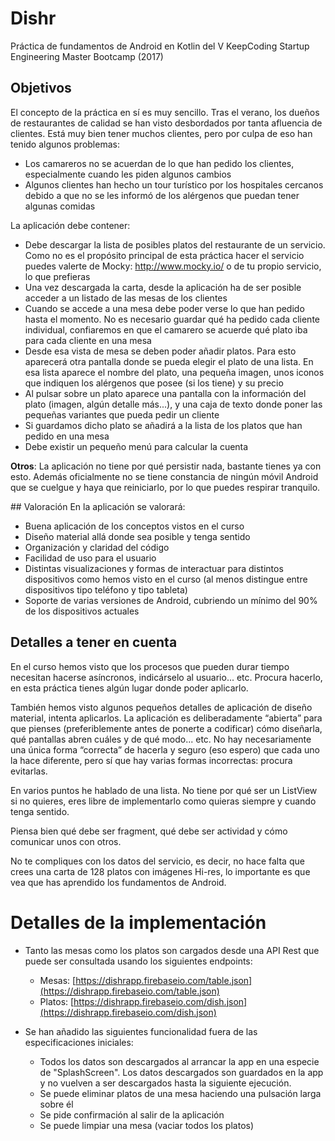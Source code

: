 # Dishr
Práctica de fundamentos de Android en Kotlin del V KeepCoding Startup Engineering Master Bootcamp (2017)

## Objetivos
El concepto de la práctica en sí es muy sencillo. Tras el verano, los dueños de restaurantes de calidad se han visto desbordados por tanta afluencia de clientes. Está muy bien tener muchos clientes, pero por culpa de eso han tenido algunos problemas:
- Los camareros no se acuerdan de lo que han pedido los clientes, especialmente cuando les piden algunos cambios- Algunos clientes han hecho un tour turístico por los hospitales cercanos debido a que no se les informó de los alérgenos que puedan tener algunas comidas

La aplicación debe contener:

- Debe descargar la lista de posibles platos del restaurante de un servicio. Como no es el propósito principal de esta práctica hacer el servicio puedes valerte de Mocky: http://www.mocky.io/ o de tu propio servicio, lo que prefieras- Una vez descargada la carta, desde la aplicación ha de ser posible acceder a un listado de las mesas de los clientes- Cuando se accede a una mesa debe poder verse lo que han pedido hasta el momento. No es necesario guardar qué ha pedido cada cliente individual, confiaremos en que el camarero se acuerde qué plato iba para cada cliente en una mesa- Desde esa vista de mesa se deben poder añadir platos. Para esto aparecerá otra pantalla donde se pueda elegir el plato de una lista. En esa lista aparece el nombre del plato, una pequeña imagen, unos iconos que indiquen los alérgenos que posee (si los tiene) y su precio- Al pulsar sobre un plato aparece una pantalla con la información del plato (imagen, algún detalle más...), y una caja de texto donde poner las pequeñas variantes que pueda pedir un cliente- Si guardamos dicho plato se añadirá a la lista de los platos que han pedido en una mesa- Debe existir un pequeño menú para calcular la cuenta**Otros**: La aplicación no tiene por qué persistir nada, bastante tienes ya con esto. Además oficialmente no se tiene constancia de ningún móvil Android que se cuelgue y haya que reiniciarlo, por lo que puedes respirar tranquilo.

## Valoración
En la aplicación se valorará:
- Buena aplicación de los conceptos vistos en el curso- Diseño material allá donde sea posible y tenga sentido- Organización y claridad del código- Facilidad de uso para el usuario- Distintas visualizaciones y formas de interactuar para distintos dispositivos como hemos visto en el curso (al menos distingue entre dispositivos tipo teléfono y tipo tableta)- Soporte de varias versiones de Android, cubriendo un mínimo del 90% delos dispositivos actuales

## Detalles a tener en cuentaEn el curso hemos visto que los procesos que pueden durar tiempo necesitan hacerse asíncronos, indicárselo al usuario... etc. Procura hacerlo, en esta práctica tienes algún lugar donde poder aplicarlo.
También hemos visto algunos pequeños detalles de aplicación de diseño material, intenta aplicarlos.La aplicación es deliberadamente “abierta” para que pienses (preferiblemente antes de ponerte a codificar) cómo diseñarla, qué pantallas abren cuáles y de qué modo... etc. No hay necesariamente una única forma “correcta” de hacerla y seguro (eso espero) que cada uno la hace diferente, pero sí que hay varias formas incorrectas: procura evitarlas.
En varios puntos he hablado de una lista. No tiene por qué ser un ListView si no quieres, eres libre de implementarlo como quieras siempre y cuando tenga sentido.
Piensa bien qué debe ser fragment, qué debe ser actividad y cómo comunicar unos con otros.
No te compliques con los datos del servicio, es decir, no hace falta que crees una carta de 128 platos con imágenes Hi-res, lo importante es que vea que has aprendido los fundamentos de Android.

# Detalles de la implementación

- Tanto las mesas como los platos son cargados desde una API Rest que puede ser consultada usando los siguientes endpoints:

	- Mesas: [https://dishrapp.firebaseio.com/table.json](https://dishrapp.firebaseio.com/table.json)
	- Platos: [https://dishrapp.firebaseio.com/dish.json](https://dishrapp.firebaseio.com/dish.json)

- Se han añadido las siguientes funcionalidad fuera de las especificaciones iniciales:

	- Todos los datos son descargados al arrancar la app en una especie de "SplashScreen". Los datos descargados son guardados en la app y no vuelven a ser descargados hasta la siguiente ejecución.
	- Se puede eliminar platos de una mesa haciendo una pulsación larga sobre él
	- Se pide confirmación al salir de la aplicación
	- Se puede limpiar una mesa (vaciar todos los platos)
